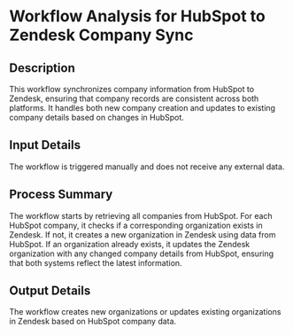 # Workflow Analysis for HubSpot to Zendesk Company Sync

## Description
This workflow synchronizes company information from HubSpot to Zendesk, ensuring that company records are consistent across both platforms. It handles both new company creation and updates to existing company details based on changes in HubSpot.

## Input Details
The workflow is triggered manually and does not receive any external data.

## Process Summary
The workflow starts by retrieving all companies from HubSpot. For each HubSpot company, it checks if a corresponding organization exists in Zendesk. If not, it creates a new organization in Zendesk using data from HubSpot. If an organization already exists, it updates the Zendesk organization with any changed company details from HubSpot, ensuring that both systems reflect the latest information.

## Output Details
The workflow creates new organizations or updates existing organizations in Zendesk based on HubSpot company data.
